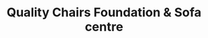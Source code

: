 ---
title: "Quality Chairs Foundation & Sofa centre"
url: /karachi/quality-chairs-foundation-and-sofa-centre/
shop: furniture
---